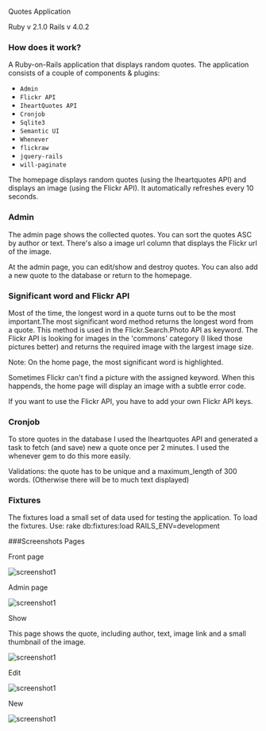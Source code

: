 Quotes Application

Ruby  v 2.1.0
Rails v 4.0.2


### How does it work?
A Ruby-on-Rails application that displays random quotes. The application consists of a couple of components & plugins:

* `Admin`
* `Flickr API`
* `IheartQuotes API`
* `Cronjob`
* `Sqlite3`
* `Semantic UI`
* `Whenever`
* `flickraw`
* `jquery-rails`
* `will-paginate`


The homepage displays random quotes (using the Iheartquotes API) and displays an image (using the Flickr API). It automatically refreshes every 10 seconds.

### Admin
The admin page shows the collected quotes. You can sort the quotes ASC by author or text. There's also a image url column that displays the Flickr url of the image.

At the admin page, you can edit/show and destroy quotes. You can also add a new quote to the database or return to the homepage.


### Significant word and Flickr API
Most of the time, the longest word in a quote turns out to be the most important.The most significant word method returns the longest word from a quote. This method is used in the Flickr.Search.Photo API as keyword. The Flickr API is looking for images in the 'commons' category (I liked those pictures better) and returns the required image with the largest image size.

Note: On the home page, the most significant word is highlighted.

Sometimes Flickr can't find a picture with the assigned keyword. When this happends, the home page will display an image with a subtle error code.

If you want to use the Flickr API, you have to add your own Flickr API keys.

### Cronjob
To store quotes in the database I used the Iheartquotes API and generated a task to fetch (and save) new a quote once per 2 minutes. I used the whenever gem to do this more easily.

Validations: the quote has to be unique and a maximum_length of 300 words. (Otherwise there will be to much text displayed)



### Fixtures
The fixtures load a small set of data used for testing the application. To load the fixtures. Use: rake db:fixtures:load RAILS_ENV=development

###Screenshots Pages

Front page

![screenshot1](https://raw2.github.com/Lieke22/Quotes/master/app/assets/images/Home.jpg)


Admin page

![screenshot1](https://raw2.github.com/Lieke22/Quotes/master/app/assets/images/admin.jpg)


Show

This page shows the quote, including author, text, image link and a small thumbnail of the image.

![screenshot1](https://raw2.github.com/Lieke22/Quotes/master/app/assets/images/Show.jpg)


Edit

![screenshot1](https://raw2.github.com/Lieke22/Quotes/master/app/assets/images/edit.jpg)


New

![screenshot1](https://raw2.github.com/Lieke22/Quotes/master/app/assets/images/Screenshot%20from%202014-01-08%2012:46:36.png)


